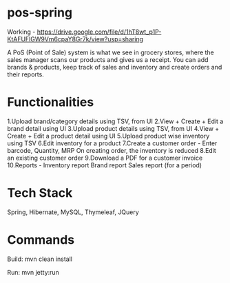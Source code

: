# pos-spring

Working - 
https://drive.google.com/file/d/1hT8wt_p1P-KtAFUFlGW9Vm6cpaY8Gr7k/view?usp=sharing

A PoS (Point of Sale) system is what we see in grocery stores, where the sales manager scans our products and gives us a receipt.
You can add brands & products, keep track of sales and inventory and create orders and their reports.

# Functionalities
1.Upload brand/category details using TSV, from UI
2.View + Create + Edit a brand detail using UI
3.Upload product details using TSV, from UI
4.View + Create + Edit a product detail using UI
5.Upload product wise inventory using TSV
6.Edit inventory for a product
7.Create a customer order -
     Enter barcode, Quantity, MRP
     On creating order, the inventory is reduced
8.Edit an existing customer order
9.Download a PDF for a customer invoice
10.Reports -
     Inventory report
     Brand report
     Sales report (for a period)
# Tech Stack
Spring, Hibernate, MySQL, Thymeleaf, JQuery

# Commands
Build: mvn clean install

Run: mvn jetty:run
